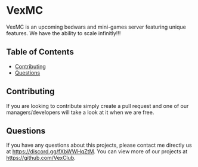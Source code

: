 # VexMC
  VexMC is an upcoming bedwars and mini-games server featuring unique features. We have the ability to scale infinitly!!!

  ## Table of Contents
  * [Contributing](#contributing)
  * [Questions](#questions)

  ## Contributing 
  If you are looking to contribute simply create a pull request and one of our managers/developers will take a look at it when we are free.

  ## Questions
  If you have any questions about this projects, please contact me directly us at https://discord.gg/fXbWWHqZtM. You can view more of our projects at https://github.com/VexClub.

